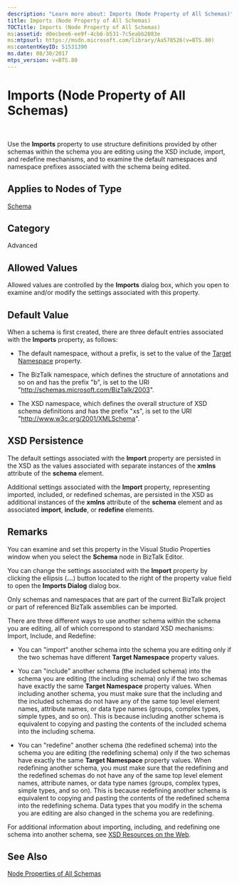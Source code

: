 ```yaml
---
description: "Learn more about: Imports (Node Property of All Schemas)"
title: Imports (Node Property of All Schemas)
TOCTitle: Imports (Node Property of All Schemas)
ms:assetid: d0ecbee6-ee9f-4cb6-b531-7c5eabb2083e
ms:mtpsurl: https://msdn.microsoft.com/library/Aa578526(v=BTS.80)
ms:contentKeyID: 51531390
ms.date: 08/30/2017
mtps_version: v=BTS.80
---
```


# Imports (Node Property of All Schemas)

 

Use the **Imports** property to use structure definitions provided by other schemas within the schema you are editing using the XSD include, import, and redefine mechanisms, and to examine the default namespaces and namespace prefixes associated with the schema being edited.

## Applies to Nodes of Type

[Schema](schema-node-properties.md)

## Category

Advanced

## Allowed Values

Allowed values are controlled by the **Imports** dialog box, which you open to examine and/or modify the settings associated with this property.

## Default Value

When a schema is first created, there are three default entries associated with the **Imports** property, as follows:

  - The default namespace, without a prefix, is set to the value of the [Target Namespace](target-namespace-node-property-of-all-schemas.md) property.

  - The BizTalk namespace, which defines the structure of annotations and so on and has the prefix "b", is set to the URI "http://schemas.microsoft.com/BizTalk/2003".

  - The XSD namespace, which defines the overall structure of XSD schema definitions and has the prefix "xs", is set to the URI "http://www.w3c.org/2001/XMLSchema".

## XSD Persistence

The default settings associated with the **Import** property are persisted in the XSD as the values associated with separate instances of the **xmlns** attribute of the **schema** element.

Additional settings associated with the **Import** property, representing imported, included, or redefined schemas, are persisted in the XSD as additional instances of the **xmlns** attribute of the **schema** element and as associated **import**, **include**, or **redefine** elements.

## Remarks

You can examine and set this property in the Visual Studio Properties window when you select the **Schema** node in BizTalk Editor.

You can change the settings associated with the **Import** property by clicking the ellipsis (**...**) button located to the right of the property value field to open the **Imports Dialog** dialog box.

Only schemas and namespaces that are part of the current BizTalk project or part of referenced BizTalk assemblies can be imported.

There are three different ways to use another schema within the schema you are editing, all of which correspond to standard XSD mechanisms: Import, Include, and Redefine:

  - You can "import" another schema into the schema you are editing only if the two schemas have different **Target Namespace** property values.

  - You can "include" another schema (the included schema) into the schema you are editing (the including schema) only if the two schemas have exactly the same **Target Namespace** property values. When including another schema, you must make sure that the including and the included schemas do not have any of the same top level element names, attribute names, or data type names (groups, complex types, simple types, and so on). This is because including another schema is equivalent to copying and pasting the contents of the included schema into the including schema.

  - You can "redefine" another schema (the redefined schema) into the schema you are editing (the redefining schema) only if the two schemas have exactly the same **Target Namespace** property values. When redefining another schema, you must make sure that the redefining and the redefined schemas do not have any of the same top level element names, attribute names, or data type names (groups, complex types, simple types, and so on). This is because redefining another schema is equivalent to copying and pasting the contents of the redefined schema into the redefining schema. Data types that you modify in the schema you are editing are also changed in the schema you are redefining.

For additional information about importing, including, and redefining one schema into another schema, see [XSD Resources on the Web](https://msdn.microsoft.com/library/aa547363\(v=bts.80\)).

## See Also

[Node Properties of All Schemas](node-properties-of-all-schemas.md)

